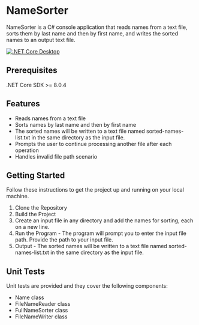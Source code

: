 # NameSorter
NameSorter is a C# console application that reads names from a text file, sorts them by last name and then by first name, and writes the sorted names to an output text file.

[![.NET Core Desktop](https://github.com/anureshmp/NameSorter/actions/workflows/dotnet-desktop.yml/badge.svg)](https://github.com/anureshmp/NameSorter/actions/workflows/dotnet-desktop.yml)

## Prerequisites
.NET Core SDK >= 8.0.4

## Features
- Reads names from a text file
- Sorts names by last name and then by first name
- The sorted names will be written to a text file named sorted-names-list.txt in the same directory as the input file.
- Prompts the user to continue processing another file after each operation
- Handles invalid file path scenario

## Getting Started
Follow these instructions to get the project up and running on your local machine.

1. Clone the Repository
2. Build the Project
3. Create an input file in any directory and add the names for sorting, each on a new line.
4. Run the Program - The program will prompt you to enter the input file path. Provide the path to your input file.
5. Output - The sorted names will be written to a text file named sorted-names-list.txt in the same directory as the input file.

## Unit Tests
Unit tests are provided and they cover the following components:
- Name class
- FileNameReader class
- FullNameSorter class
- FileNameWriter class
